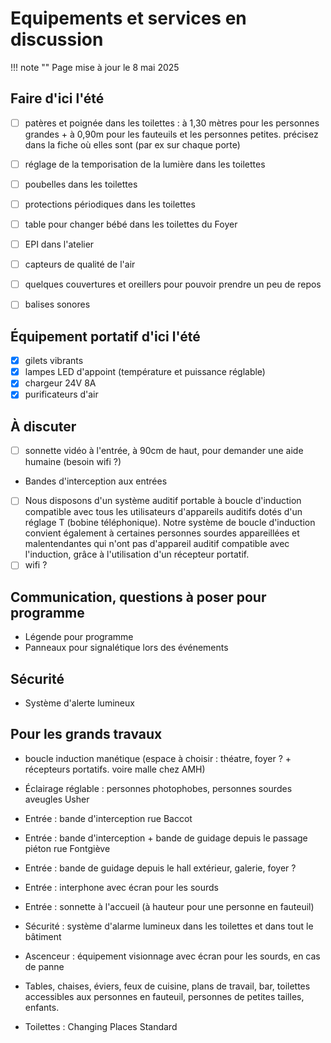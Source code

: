 # Equipements et services en discussion
!!! note ""
    Page mise à jour le 8 mai 2025

## Faire d'ici l'été
- [ ] patères et poignée dans les toilettes : à 1,30 mètres pour les personnes grandes + à 0,90m pour les fauteuils et les personnes petites. précisez dans la fiche où elles sont (par ex sur chaque porte)
- [ ] réglage de la temporisation de la lumière dans les toilettes
- [ ] poubelles dans les toilettes
- [ ] protections périodiques dans les toilettes
- [ ] table pour changer bébé dans les toilettes du Foyer

- [ ] EPI dans l'atelier

- [ ] capteurs de qualité de l'air

- [ ] quelques couvertures et oreillers pour pouvoir prendre un peu de repos

- [ ] balises sonores

## Équipement portatif d'ici l'été
- [x] gilets vibrants
- [x] lampes LED d'appoint (température et puissance réglable)
- [x] chargeur 24V 8A
- [x] purificateurs d'air

## À discuter
- [ ] sonnette vidéo à l'entrée, à 90cm de haut, pour demander une aide humaine (besoin wifi ?)
- Bandes d'interception aux entrées
- [ ] Nous disposons d'un système auditif portable à boucle d'induction compatible avec tous les utilisateurs d'appareils auditifs dotés d'un réglage T (bobine téléphonique). Notre système de boucle d'induction convient également à certaines personnes sourdes appareillées et malentendantes qui n'ont pas d'appareil auditif compatible avec l'induction, grâce à l'utilisation d'un récepteur portatif.
- [ ] wifi ?

## Communication, questions à poser pour programme
- Légende pour programme
- Panneaux pour signalétique lors des événements

## Sécurité
- Système d'alerte lumineux 

## Pour les grands travaux
- boucle induction manétique (espace à choisir : théatre, foyer ? + récepteurs portatifs. voire malle chez AMH)

- Éclairage réglable : personnes photophobes, personnes sourdes aveugles Usher

- Entrée : bande d'interception rue Baccot
- Entrée : bande d'interception + bande de guidage depuis le passage piéton rue Fontgiève
- Entrée : bande de guidage depuis le hall extérieur, galerie, foyer ?

- Entrée : interphone avec écran pour les sourds
- Entrée : sonnette à l'accueil (à hauteur pour une personne en fauteuil)

- Sécurité : système d'alarme lumineux dans les toilettes et dans tout le bâtiment

- Ascenceur : équipement visionnage avec écran pour les sourds, en cas de panne

- Tables, chaises, éviers, feux de cuisine, plans de travail, bar, toilettes accessibles aux personnes en fauteuil, personnes de petites tailles, enfants.

- Toilettes : Changing Places Standard